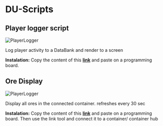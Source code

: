 # DU-Scripts

## Player logger script

![PlayerLogger](https://github.com/Davemane42/DU-Scripts/blob/master/images/Player_Logger.png?raw=true)

Log player activity to a DataBank and render to a screen

**Instalation:**
Copy the content of this [**link**](https://raw.githubusercontent.com/Davemane42/DU-Scripts/master/OreDisplay.json) and paste on a programming board.

## Ore Display

![PlayerLogger](https://github.com/Davemane42/DU-Scripts/blob/master/images/Ore_Display.png?raw=true)

Display all ores in the connected container.
refreshes every 30 sec

**Instalation:** Copy the content of this [**link**](https://raw.githubusercontent.com/Davemane42/DU-Scripts/master/OreDisplay.json) and paste on a programming board. Then use the link tool and connect it to a container/ container hub
